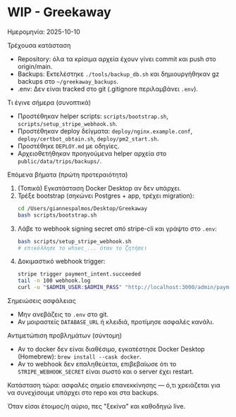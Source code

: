 WIP - Greekaway
=================

Ημερομηνία: 2025-10-10

Τρέχουσα κατάσταση
- Repository: όλα τα κρίσιμα αρχεία έχουν γίνει commit και push στο origin/main.
- Backups: Εκτελέστηκε `./tools/backup_db.sh` και δημιουργήθηκαν gz backups στο `~/greekaway_backups`.
- .env: Δεν είναι tracked στο git (.gitignore περιλαμβάνει `.env`).

Τι έγινε σήμερα (συνοπτικά)
- Προστέθηκαν helper scripts: `scripts/bootstrap.sh`, `scripts/setup_stripe_webhook.sh`.
- Προστέθηκαν deploy δείγματα: `deploy/nginx.example.conf`, `deploy/certbot_obtain.sh`, `deploy/pm2_start.sh`.
- Προστέθηκε `DEPLOY.md` με οδηγίες.
- Αρχειοθετήθηκαν προηγούμενα helper αρχεία στο `public/data/trips/backups/`.

Επόμενα βήματα (πρώτη προτεραιότητα)
1. (Τοπικά) Εγκατάσταση Docker Desktop αν δεν υπάρχει.
2. Τρέξε bootstrap (σηκώνει Postgres + app, τρέχει migration):
   ```bash
   cd /Users/giannespalmos/Desktop/Greekaway
   bash scripts/bootstrap.sh
   ```
3. Λάβε το webhook signing secret από stripe-cli και γράψτο στο `.env`:
   ```bash
   bash scripts/setup_stripe_webhook.sh
   # επικόλλησε το whsec_... όταν το ζητήσει
   ```
4. Δοκιμαστικό webhook trigger:
   ```bash
   stripe trigger payment_intent.succeeded
   tail -n 100 webhook.log
   curl -u "$ADMIN_USER:$ADMIN_PASS" "http://localhost:3000/admin/payments?limit=5"
   ```

Σημειώσεις ασφάλειας
- Μην ανεβάζεις το `.env` στο git.
- Αν μοιραστείς `DATABASE_URL` ή κλειδιά, προτίμησε ασφαλές κανάλι.

Αντιμετώπιση προβλημάτων (σύντομη)
- Αν το docker δεν είναι διαθέσιμο, εγκατέστησε Docker Desktop (Homebrew): `brew install --cask docker`.
- Αν το webhook δεν επαληθεύεται, επιβεβαίωσε ότι το `STRIPE_WEBHOOK_SECRET` είναι σωστό και ο server έχει restart.

Κατάσταση τώρα: ασφαλές σημείο επανεκκίνησης — ό,τι χρειάζεται για να συνεχίσουμε υπάρχει στο repo και στα backups.

Όταν είσαι έτοιμος/η αύριο, πες "ξεκίνα" και καθοδηγώ live.
